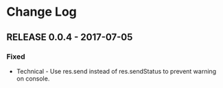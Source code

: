 # Change Log

## RELEASE 0.0.4 - 2017-07-05
### Fixed
- Technical - Use res.send instead of res.sendStatus to prevent warning on console.

